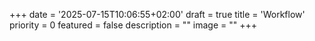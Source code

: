 +++
date = '2025-07-15T10:06:55+02:00'
draft = true
title = 'Workflow'
priority = 0
featured = false
description = ""
image = ""
+++
